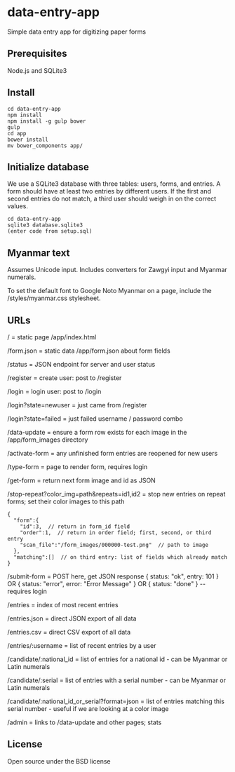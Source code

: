 # data-entry-app

Simple data entry app for digitizing paper forms

## Prerequisites

Node.js and SQLite3

## Install
```
cd data-entry-app
npm install
npm install -g gulp bower
gulp
cd app
bower install
mv bower_components app/
```

## Initialize database

We use a SQLite3 database with three tables: users, forms, and entries. A form should have at least
two entries by different users. If the first and second entries do not match, a third user should
weigh in on the correct values.

```
cd data-entry-app
sqlite3 database.sqlite3
(enter code from setup.sql)
```

## Myanmar text

Assumes Unicode input. Includes converters for Zawgyi input and Myanmar numerals.

To set the default font to Google Noto Myanmar on a page, include the /styles/myanmar.css stylesheet.

## URLs

/ = static page /app/index.html

/form.json = static data /app/form.json about form fields

/status = JSON endpoint for server and user status

/register = create user: post to /register

/login = login user: post to /login

/login?state=newuser = just came from /register

/login?state=failed = just failed username / password combo

/data-update = ensure a form row exists for each image in the /app/form_images directory

/activate-form = any unfinished form entries are reopened for new users

/type-form = page to render form, requires login

/get-form = return next form image and id as JSON

/stop-repeat?color_img=path&repeats=id1,id2 = stop new entries on repeat forms; set their color images to this path

```
{
  "form":{
    "id":3,  // return in form_id field
    "order":1,  // return in order field; first, second, or third entry
    "scan_file":"/form_images/000000-test.png"  // path to image
  },
  "matching":[]  // on third entry: list of fields which already match
}
```

/submit-form = POST here, get JSON response { status: "ok", entry: 101 } OR { status: "error", error: "Error Message" } OR { status: "done" } -- requires login

/entries = index of most recent entries

/entries.json = direct JSON export of all data

/entries.csv = direct CSV export of all data

/entries/:username = list of recent entries by a user

/candidate/:national_id = list of entries for a national id - can be Myanmar or Latin numerals

/candidate/:serial = list of entries with a serial number - can be Myanmar or Latin numerals

/candidate/:national_id_or_serial?format=json = list of entries matching this serial number - useful if we are looking at a color image

/admin = links to /data-update and other pages; stats

## License

Open source under the BSD license
